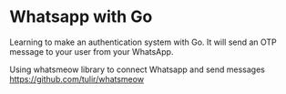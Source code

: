 # Whatsapp with Go

Learning to make an authentication system with Go. It will send an OTP message to your user from your WhatsApp.

Using whatsmeow library to connect Whatsapp and send messages
https://github.com/tulir/whatsmeow
